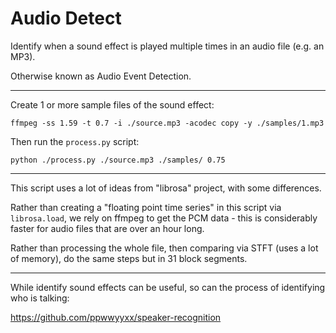 
# Audio Detect

Identify when a sound effect is played multiple times in an audio file (e.g. an MP3).

Otherwise known as Audio Event Detection.

---

Create 1 or more sample files of the sound effect:

	ffmpeg -ss 1.59 -t 0.7 -i ./source.mp3 -acodec copy -y ./samples/1.mp3

Then run the `process.py` script:

	python ./process.py ./source.mp3 ./samples/ 0.75

---

This script uses a lot of ideas from "librosa" project, with some differences.

Rather than creating a "floating point time series" in this script via `librosa.load`, we rely on ffmpeg to get the PCM data - this is considerably faster for audio files that are over an hour long.

Rather than processing the whole file, then comparing via STFT (uses a lot of memory), do the same steps but in 31 block segments.

---

While identify sound effects can be useful, so can the process of identifying who is talking:

https://github.com/ppwwyyxx/speaker-recognition
